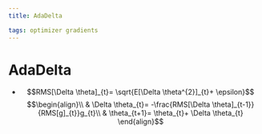 ```yaml
---
title: AdaDelta

tags: optimizer gradients 
---
```


# AdaDelta
- $$RMS[\Delta \theta]_{t}= \sqrt{E[\Delta \theta^{2}]_{t}+ \epsilon}$$
$$\begin{align}\\
& \Delta \theta_{t}= -\frac{RMS[\Delta \theta]_{t-1}}{RMS[g]_{t}}g_{t}\\
& \theta_{t+1}= \theta_{t}+ \Delta \theta_{t}
\end{align}$$




















